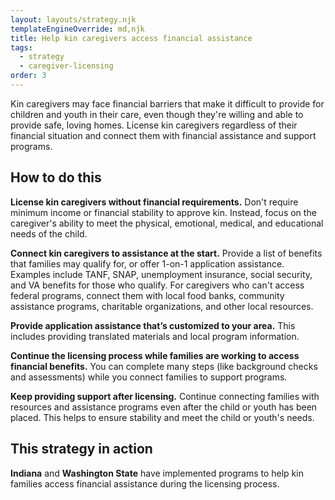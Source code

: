```yaml
---
layout: layouts/strategy.njk
templateEngineOverride: md,njk
title: Help kin caregivers access financial assistance
tags:
  - strategy
  - caregiver-licensing
order: 3
---
```

Kin caregivers may face financial barriers that make it difficult to provide for children and youth in their care, even though they're willing and able to provide safe, loving homes. License kin caregivers regardless of their financial situation and connect them with financial assistance and support programs.

## How to do this

**License kin caregivers without financial requirements.** Don't require minimum income or financial stability to approve kin. Instead, focus on the caregiver's ability to meet the physical, emotional, medical, and educational needs of the child.

**Connect kin caregivers to assistance at the start.** Provide a list of benefits that families may qualify for, or offer 1-on-1 application assistance. Examples include TANF, SNAP, unemployment insurance, social security, and VA benefits for those who qualify. For caregivers who can't access federal programs, connect them with local food banks, community assistance programs, charitable organizations, and other local resources.

**Provide application assistance that’s customized to your area.** This includes providing translated materials and local program information.

**Continue the licensing process while families are working to access financial benefits.** You can complete many steps (like background checks and assessments) while you connect families to support programs.

**Keep providing support after licensing.** Continue connecting families with resources and assistance programs even after the child or youth has been placed. This helps to ensure stability and meet the child or youth's needs.

## This strategy in action

**Indiana** and **Washington State** have implemented programs to help kin families access financial assistance during the licensing process.
